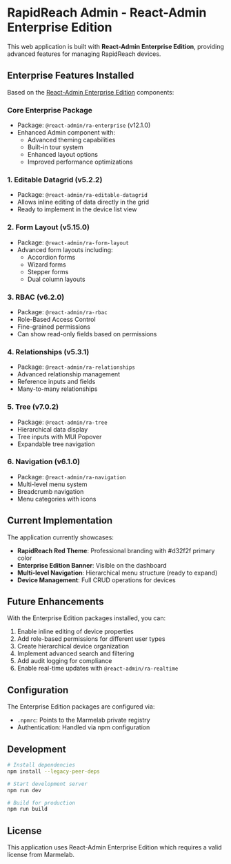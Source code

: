 # RapidReach Admin - React-Admin Enterprise Edition

This web application is built with **React-Admin Enterprise Edition**, providing advanced features for managing RapidReach devices.

## Enterprise Features Installed

Based on the [React-Admin Enterprise Edition](https://react-admin-ee.marmelab.com/whats-new) components:

### Core Enterprise Package
- Package: `@react-admin/ra-enterprise` (v12.1.0)
- Enhanced Admin component with:
  - Advanced theming capabilities
  - Built-in tour system
  - Enhanced layout options
  - Improved performance optimizations

### 1. **Editable Datagrid** (v5.2.2)
- Package: `@react-admin/ra-editable-datagrid`
- Allows inline editing of data directly in the grid
- Ready to implement in the device list view

### 2. **Form Layout** (v5.15.0)
- Package: `@react-admin/ra-form-layout`
- Advanced form layouts including:
  - Accordion forms
  - Wizard forms
  - Stepper forms
  - Dual column layouts

### 3. **RBAC** (v6.2.0)
- Package: `@react-admin/ra-rbac`
- Role-Based Access Control
- Fine-grained permissions
- Can show read-only fields based on permissions

### 4. **Relationships** (v5.3.1)
- Package: `@react-admin/ra-relationships`
- Advanced relationship management
- Reference inputs and fields
- Many-to-many relationships

### 5. **Tree** (v7.0.2)
- Package: `@react-admin/ra-tree`
- Hierarchical data display
- Tree inputs with MUI Popover
- Expandable tree navigation

### 6. **Navigation** (v6.1.0)
- Package: `@react-admin/ra-navigation`
- Multi-level menu system
- Breadcrumb navigation
- Menu categories with icons

## Current Implementation

The application currently showcases:
- **RapidReach Red Theme**: Professional branding with #d32f2f primary color
- **Enterprise Edition Banner**: Visible on the dashboard
- **Multi-level Navigation**: Hierarchical menu structure (ready to expand)
- **Device Management**: Full CRUD operations for devices

## Future Enhancements

With the Enterprise Edition packages installed, you can:
1. Enable inline editing of device properties
2. Add role-based permissions for different user types
3. Create hierarchical device organization
4. Implement advanced search and filtering
5. Add audit logging for compliance
6. Enable real-time updates with `@react-admin/ra-realtime`

## Configuration

The Enterprise Edition packages are configured via:
- `.npmrc`: Points to the Marmelab private registry
- Authentication: Handled via npm configuration

## Development

```bash
# Install dependencies
npm install --legacy-peer-deps

# Start development server
npm run dev

# Build for production
npm run build
```

## License

This application uses React-Admin Enterprise Edition which requires a valid license from Marmelab.

